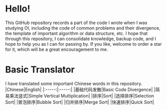 # Hello!
This GitHub repository records a part of the code I wrote when I was studying OI, including the code of common problems and their divergence, the template of important algorithm or data structure, etc. I hope that through this repository, I can consolidate knowledge, backup code, and I hope to help you as I can for passing by. If you like, welcome to order a star for it, which will be a great encouragement to me.
# Basic Translator
I have translated some important Chinese words in this repository.
|Chinese|English|
|:-----:|:-----:|
|基础代码发散|Basic Code Divergence|
|简易乘法竖式|Simple Vertical Multiplication|
|排序|Sort|
|选择排序|Selection Sort|
|冒泡排序|Bubble Sort|
|归并排序|Merge Sort|
|快速排序|Quick Sort|

